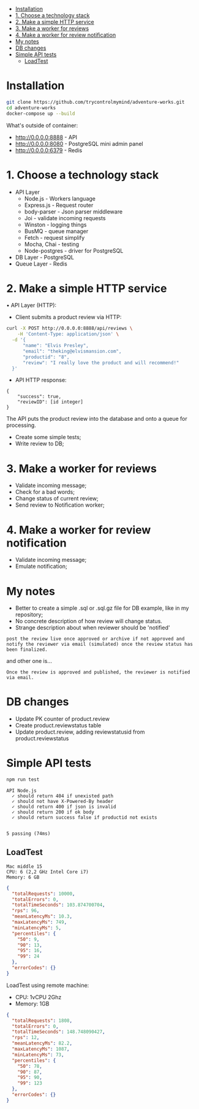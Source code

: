 - [Installation](#installation)
- [1. Choose a technology stack](#1-choose-a-technology-stack)
- [2. Make a simple HTTP service](#2-make-a-simple-http-service)
- [3. Make a worker for reviews](#3-make-a-worker-for-reviews)
- [4. Make a worker for review notification](#4-make-a-worker-for-review-notification)
- [My notes](#my-notes)
- [DB changes](#db-changes)
- [Simple API tests](#simple-api-tests)
  - [LoadTest](#loadtest)

# Installation
```bash
git clone https://github.com/trycontrolmymind/adventure-works.git
cd adventure-works
docker-compose up --build
```
What's outside of container:
- http://0.0.0.0:8888 - API
- http://0.0.0.0:8080 - PostgreSQL mini admin panel
- http://0.0.0.0:6379 - Redis

# 1. Choose a technology stack
- API Layer
  - Node.js - Workers language
  - Express.js - Request router
  - body-parser - Json parser middleware
  - Joi - validate incoming requests
  - Winston - logging things
  - BusMQ - queue manager
  - Fetch - request simplify
  - Mocha, Chai - testing
  - Node-postgres - driver for PostgreSQL
- DB Layer - PostgreSQL
- Queue Layer - Redis

# 2. Make a simple HTTP service
•	API Layer (HTTP):

-	Client submits a product review via HTTP:

```bash
curl -X POST http://0.0.0.0:8888/api/reviews \
 	-H 'Content-Type: application/json' \
  -d '{
      "name": "Elvis Presley",
      "email": "theking@elvismansion.com",
      "productid": "8",
      "review": "I really love the product and will recommend!"
  }'
```
-	API HTTP response:
```
{
	"success": true,
	"reviewID": [id integer]
}
```
The API puts the product review into the database and onto a queue for processing.
- Create some simple tests;
- Write review to DB;

# 3. Make a worker for reviews
- Validate incoming message;
- Check for a bad words;
- Change status of current review;
- Send review to Notification worker;

# 4. Make a worker for review notification
- Validate incoming message;
- Emulate notification;

# My notes
- Better to create a simple .sql or .sql.gz file for DB example, like in my repository;
- No concrete description of how review will change status.
- Strange description about when reviewer should be 'notified'
```
post the review live once approved or archive if not approved and notify the reviewer via email (simulated) once the review status has been finalized.
```
and other one is...
```
Once the review is approved and published, the reviewer is notified via email.
```

# DB changes
- Update PK counter of product.review
- Create product.reviewstatus table
- Update product.review, adding reviewstatusid from product.reviewstatus

# Simple API tests
```bash
npm run test
```

```
API Node.js
  ✓ should return 404 if unexisted path
  ✓ should not have X-Powered-By header
  ✓ should return 400 if json is invalid
  ✓ should return 200 if ok body
  ✓ should return success false if productid not exists


5 passing (74ms)
```

## LoadTest
```
Mac middle 15
CPU: 6 (2,2 GHz Intel Core i7)
Memory: 6 GB
```
```json
{
  "totalRequests": 10000,
  "totalErrors": 0,
  "totalTimeSeconds": 103.874700704,
  "rps": 96,
  "meanLatencyMs": 10.3,
  "maxLatencyMs": 749,
  "minLatencyMs": 5,
  "percentiles": {
    "50": 9,
    "90": 13,
    "95": 16,
    "99": 24
  },
  "errorCodes": {}
}
```

LoadTest using remote machine:
- CPU: 1vCPU 2Ghz
- Memory: 1GB

```json
{
  "totalRequests": 1808,
  "totalErrors": 0,
  "totalTimeSeconds": 148.748090427,
  "rps": 12,
  "meanLatencyMs": 82.2,
  "maxLatencyMs": 1087,
  "minLatencyMs": 73,
  "percentiles": {
    "50": 78,
    "90": 87,
    "95": 90,
    "99": 123
  },
  "errorCodes": {}
}
```
